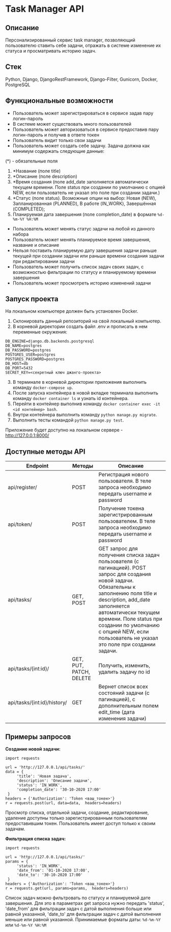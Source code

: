# Task Manager API
## Описание
Персонализированный сервис task manager, позволяющий пользователю ставить себе задачи, отражать в системе изменение их статуса и просматривать историю задач.
## Стек
Python, Django, DjangoRestFramework, Django-Filter, Gunicorn, Docker, PostgreSQL
## Функциональные возможности
- Пользователь может зарегистрироваться в сервисе задав пару логин-пароль
- В системе может существовать много пользователей
- Пользователь может авторизоваться в сервисе предоставив пару логин-пароль и получив в ответе токен
- Пользователь видит только свои задачи
- Пользователь может создать себе задачу. Задача должна как минимум содержать следующие данные:

(*) - обязательные поля

  1. *Название (поле title)
  2. *Описание (поле description)
  3. *Время создания (поле add_date заполняется автоматически текущем времени. Поле status при создании по умолчанию с опцией NEW, если пользователь не указал это поле при создании задачи.)
  4. *Статус (поле status). Возможные опции на выбор: Новая (NEW), Запланированная (PLANNED), В работе (IN_WORK), Завершённая (COMPLETED);
  5. Планируемая дата завершения (поле completion_date) в формате `%d-%m-%Y %H:%M`

- Пользователь может менять статус задачи на любой из данного набора
- Пользователь может менять планируемое время завершения, название и описание
- Нельзя поставить планируемую дату завершения задачи раньше текущей при создании задачи или раньше времени создания задачи при редактировании задачи
- Пользователь может получить список задач своих задач, с возможностью фильтрации по статусу и планируемому времени завершения
- Пользователь может просмотреть историю изменений задачи
## Запуск проекта
На локальном компьютере должен быть установлен Docker.

1. Склонировать данный репозиторий на свой локальный компьютер.
2. В корневой директории создать файл .env и прописать в нем переменные окружения:
```
DB_ENGINE=django.db.backends.postgresql
DB_NAME=postgres
DB_PASSWORD=postgres
POSTGRES_USER=postgres
POSTGRES_PASSWORD=postgres
DB_HOST=db
DB_PORT=5432
SECRET_KEY=<секретный ключ джанго-проекта>
```
3. В терминале в корневой директории приложения выполнить команду `docker-compose up`.
4. После запуска контейнера в новой вкладке терминала выполнить команду `docker container ls` и узнать id контейнера.
5. Перейти в контейнер выполнив команду `docker container exec -it <id контейнер> bash`.
6. Внутри контейнера выполнить команду `python manage.py migrate`.
7. Выполнить тесты командой `python manage.py test`.

Приложение будет доступно на локальном сервере - http://127.0.0.1:8000/
## Доступные методы API

Endpoint | Методы | Описание
------------ | ------------- | -------------
api/register/ | POST | Регистрация нового пользователя. В теле запроса необходимо передать username и password
api/token/ | POST | Получение токена зарегистрированным пользователем. В теле запроса необходимо передать username и password
api/tasks/ | GET, POST | GET запрос для получения списка задач пользователя (с пагинацией). POST запрос для создания новой задачи. Обязательны к заполнению поля title и description, add_date заполняется автоматически текущем времени. Поле status при создании по умолчанию с опцией NEW, если пользователь не указал это поле при создании задачи.
api/tasks/{int:id}/ | GET, PUT, PATCH, DELETE | Получить, изменить, удалить задачу по id
api/tasks/{int:id}/history/ | GET | Вернет список всех состояний задачи (с пагинацией), с дополнительным полем edit_time (дата изменения задачи)

## Примеры запросов
**Создание новой задачи:**
```
import requests
 
url = 'http://127.0.0.1/api/tasks/'
data = {
     'title': 'Новая задача',
     'description': 'Описание задачи',
     'status': 'IN_WORK',
     'completion_date': '30-10-2020 17:00'
 }
headers = {'Authorization': 'Token <ваш_токен>'}
r = requests.post(url, data=data,  headers=headers)
```
Просмотр списка, отдельной задачи, создание, редактирование, удаление доступны только зарегистрированным пользователям предоставившим токен. Пользователь имеет доступ только к своим задачам.

**Фильтрация списка задач:**
```
import requests
 
url = 'http://127.0.0.1/api/tasks/'
params = {
     'status': 'IN_WORK',
     'date_from': '01-10-2020 17:00',
     'date_to': '30-10-2020 17:00'
 }
headers = {'Authorization': 'Token <ваш_токен>'}
r = requests.get(url, params=params,  headers=headers)
```
Список задач можно фильтровать по статусу и планируемой дате завершения. Для это в параметрах get запроса нужно передать 'status', 'date_from' для фильтрации задач с датой выполнения больше или равной указанной, 'date_to' для фильтрации задач с датой выполнения меньше или равной указанной. Принимаемые форматы даты: `%d-%m-%Y` или `%d-%m-%Y %H:%M`
